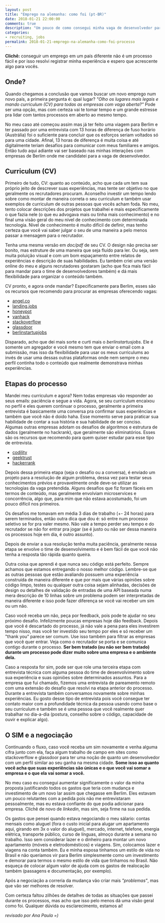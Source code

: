 ```yaml
---
layout: post
title: "Emprego na alemanha: como foi (pt-BR)"
date: 2018-01-21 22:00:00 
comments: true
description: "Um pouco de como consegui minha vaga de desenvolvedor para trabalhar em Berlim..."
categories:
- recruiting, jobs 
permalink: 2018-01-21-emprego-na-alemanha-como-foi-processo
---
```


**Clichê:** conseguir um emprego em um país diferente não é um processo fácil e por isso resolvi registrar minha experiência e espero que acrescente algo para vocês.

## Onde?

Quando chegamos a conclusão que vamos buscar um novo emprego num novo país, a primeira pergunta é: qual lugar?
*"Olho os lugares mais legais e mando curriculum (CV) para todas as empresas com vaga aberta?"* Pode ser uma opção, mas com certeza vai te tomar tempo e um grande estresse pra lidar com tantos processos em aberto ao mesmo tempo.

No meu caso até começou assim mas já ter feito uma viagem para Berlim e ter passado por uma entrevista com 13 horas de diferença de fuso horário (Austrália) foi o suficiente para concluir que os esforços seriam voltados só para uma cidade. Afinal, 13 horas de diferença é muita coisa e até digitalmente teriam desafios para comunicar com meus familiares e amigos.
Então tudo aqui adiante vai ser baseado nas minhas interações com empresas de Berlim onde me candidatei para a vaga de desenvolvedor.

## Curriculum (CV)

Primeiro de tudo, CV: quanto ao conteúdo, acho que cada um tem sua próprio jeito de descrever suas experiências, mas tente ser objetivo no que geralmente os recrutadores procuram. Aconselho investir um tempo lendo sobre como montar de maneira correta o seu curriculum e também usar exemplos de curriculum de outras pessoas que vocês acham foda. No meu, tento colocar descrições dos projetos que trabalhei e mais especificamente o que fazia nele (o que eu advogava mais ou tinha mais conhecimento) e no final uma visão geral do meu nível de conhecimento com determinada tecnologia. Nível de conhecimento é muito difícil de definir, mas tenho certeza que você vai saber julgar o seu de uma maneira a pelo menos passar a mensagem para o recrutador.

Tenha uma mesma versão em *doc/pdf* de seu CV. O design não precisa ser bonito, mas estruture de uma maneira que seja fluído para ler. Ou seja, sem muita poluição visual e com um bom espaçamento entre relatos de experiências e descrição de suas habilidades.
Eu também criei uma versão online do meu e alguns recrutadores gostaram (acho que fica mais fácil para mandar para o time de desenvolvedores também) e dá mais flexibilidade para organizar o conteúdo também.

CV pronto, e agora onde mandar? Especificamente para Berlim, esses são os recursos que recomendo para procurar as empresas oferecendo vagas:

* [angel.co](https://angel.co/)
* [landing.jobs](https://landing.jobs/)
* [honeypot](https://www.honeypot.io/)
* [vanhack](http://www.vanhack.com/)
* [stackoverflow](https://stackoverflow.com/jobs)
* [glassdoor](https://www.glassdoor.com/)
* [berlinstartupjobs](http://berlinstartupjobs.com/)

Disparado, acho que dei mais sorte e curti mais o *berlinstartusjobs*. Ele é somente um agregador e você mesmo tem que enviar o email com a submissão, mas isso da flexibilidade para usar os meus curriculums ao invés de usar uma dessas outras plataformas onde nem sempre o meu perfil continha todo o conteúdo que realmente demonstrava minhas experiências.

## Etapas do processo

Mandei meu curriculum e agora? Nem todas empresas vão responder ao seus emails: paciência e segue a vida. Agora, se seu curriculum encaixou no perfil e eles querem continuar o processo, geralmente a primeira entrevista é basicamente uma conversa pra confirmar suas experiências e também que você não é doido haha. Esse momento serve para praticar sua habilidade de contar a sua história e sua habilidade de ser conciso. Algumas outras empresas adotam os desafios de algoritmos e estrutura de dados (geralmente no hackrank), que geralmente são eliminatórios. Esses são os recursos que recomendo para quem quiser estudar para esse tipo de entrevista.

* [codility](https://www.codility.com/)
* [geektrust](https://www.geektrust.in/)
* [hackerrank](https://www.hackerrank.com/)

Depois dessa primeira etapa (seja o desafio ou a conversa), é enviado um projeto para a resolução de algum problema, dessa vez para testar seus conhecimentos prévios e provavelmente onde deve-se utilizar as tecnologias da vaga pretendida.
Alguns desafios que fiz foram fáceis em termos de conteúdo, mas geralmente envolviam microservices e concorrência, algo
que, para mim que não estava acostumado, foi um pouco difícil nos primeiros. 

Os desafios me tomavam em média 3 dias de trabalho (+- 24 horas) para serem terminados, então outra dica que dou é: só entre num processo seletivo se for pra valer mesmo. Não vale a tempo perder seu tempo e do recrutador se não for entrar pra jogar (se é justo ou não ser dessa maneira os processos hoje em dia, é outro assunto).

Depois de enviar a sua resolução tenha muita paciência, geralmente nessa etapa se envolve o time de desenvolvimento e
é bem fácil de que você não tenha a resposta tão rápida quanto queira. 

Outra coisa que aprendi é que nunca seu código está perfeito. Sempre achamos que estamos entregando o nosso melhor código. Lembre-se que as outras pessoas que estão avaliando possuem uma experiência construída de maneira diferente e que por mais que várias opiniões sobre código limpo, testes ou qualquer outra coisa sejam alinhadas, decisões de design ou detalhes de validação de entradas de uma API baseada numa mera descrição de 10 linhas sobre um problema podem ser interpretadas de maneira diferente e isso pode fazer diferença se você vai receber um sim ou um não.

Caso você receba um não, peça por feedback, pois pode te ajudar no seu próximo desafio. Infelizmente poucas
empresas hoje dão feedback. Depois que você é descartado do processo, já não vale a pena para eles investirem tempo nisso, mas você ter investido seu tempo por eles e só receber um "thank you" parece ser comum. Use isso também para
filtrar as empresas que você quer entrar. Veja como o recrutador se porta e se comunica contigo durante o processo. **Ser
bem tratado (ou não ser bem tratado) durante um processo pode dizer muito sobre uma empresa e o ambiente dela.**

Caso a resposta for sim, pode ser que role uma terceira etapa com entrevista técnica com alguma pessoa do time de desenvolvimento sobre sua experiência e suas opiniões sobre determinados assuntos. Para a empresa que fui chamado, fizemos uma entrevista de pareamento remoto com uma extensão do desafio que resolvi na etapa anterior do processo. Durante a entrevista também conversamos novamente sobre minhas experiências. Eu gosto desse tipo de entrevista pois você consegue ter contato maior com a profundidade técnica da pessoa usando como base o seu curriculum e também se é uma pessoa que você realmente quer trabalhar no dia-a-dia (postura, conselho sobre o código, capacidade de ouvir e explicar algo).

## O SIM e a negociação

Continuando o fluxo, caso você receba um sim novamente e venha alguma cifra junto com ela, faça algum trabalho de campo em sites como stackoverflow e glassdoor para ter uma noção de quanto um desenvolvedor com um perfil similar ao seu ganha na mesma cidade. **Some isso ao quanto você acha que suas experiências são únicas e o que você vai somar a empresa e o que ela vai somar a você.** 

No meu caso eu consegui aumentar significamente o valor da minha proposta justificando todos os gastos que teria com mudança e investimento de um novo lar assim que chegasse em Berlim. Eles estavam um pouco relutantes com a pedida pois não me entrevistaram pessoalmente, mas eu estava confiante do que podia adicionar para empresa. Clichê de novo de *linkedin*, mas sim, seja firme na sua pedida.

Os gastos que pensei quando estava negociando o meu sálario: contas mensais como aluguel (fora o custo inicial para alugar um apartamento aqui, girando em 3x o valor do aluguel), mercado, internet, telefone, energia elétrica, transporte público, curso de línguas, almoço durante a semana no trabalho. Isso sem considerar lazer e o dinheiro para montar um novo apartamento (móveis e eletrodomésticos) e viagens. Sim, colocamos lazer e viagens na conta também.
Eu e  minha esposa tinhamos um estilo de vida no Brasil e não queríamos vir para Berlim simplesmente como um investimento e demorar para termos o mesmo estilo de vida que tinhamos no Brasil. Não esqueça de colocar algum valor de ajuda com os gastos de realocação também (passagens e documentação, por exemplo).

Após a negociação a correria da mudança vão criar mais *"problemas"*, mas que vão ser melhores de resolver.

Com certeza faltou zilhões de detalhes de todas as situações que passei durante os processos, mas acho que isso pelo menos dá uma visão geral como foi. Qualquer dúvida ou esclarecimento, estamos aí!

*revisado por Ana Paula =)*
	
